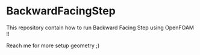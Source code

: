 # BackwardFacingStep
This repository contain how to run Backward Facing Step using OpenFOAM !!



Reach me for more setup geometry ;)